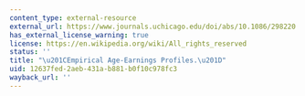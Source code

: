 ```yaml
---
content_type: external-resource
external_url: https://www.journals.uchicago.edu/doi/abs/10.1086/298220
has_external_license_warning: true
license: https://en.wikipedia.org/wiki/All_rights_reserved
status: ''
title: "\u201CEmpirical Age-Earnings Profiles.\u201D"
uid: 12637fed-2aeb-431a-b881-b0f10c978fc3
wayback_url: ''
---
```

